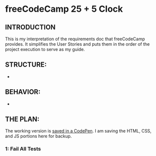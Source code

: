 # freeCodeCamp 25 + 5 Clock

## INTRODUCTION

This is my interpretation of the requirements doc that freeCodeCamp provides. It simplifies the User Stories and puts them in the order of the project execution to serve as my guide.

## STRUCTURE:
  - 

    

## BEHAVIOR:
- 
  

## THE PLAN:

The working version is [saved in a CodePen](https://codepen.io/GregBulmash/pen/gOGLbrp). I am saving the HTML, CSS, and JS portions here for backup.

### 1: Fail All Tests

